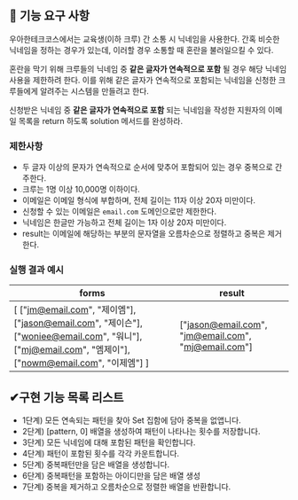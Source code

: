 ## 🚀 기능 요구 사항

우아한테크코스에서는 교육생(이하 크루) 간 소통 시 닉네임을 사용한다. 간혹 비슷한 닉네임을 정하는 경우가 있는데, 이러할 경우 소통할 때 혼란을 불러일으킬 수 있다.

혼란을 막기 위해 크루들의 닉네임 중 **같은 글자가 연속적으로 포함** 될 경우 해당 닉네임 사용을 제한하려 한다. 이를 위해 같은 글자가 연속적으로 포함되는 닉네임을 신청한 크루들에게 알려주는 시스템을 만들려고 한다.

신청받은 닉네임 중 **같은 글자가 연속적으로 포함** 되는 닉네임을 작성한 지원자의 이메일 목록을 return 하도록 solution 메서드를 완성하라.

### 제한사항

-   두 글자 이상의 문자가 연속적으로 순서에 맞추어 포함되어 있는 경우 중복으로 간주한다.
-   크루는 1명 이상 10,000명 이하이다.
-   이메일은 이메일 형식에 부합하며, 전체 길이는 11자 이상 20자 미만이다.
-   신청할 수 있는 이메일은 `email.com` 도메인으로만 제한한다.
-   닉네임은 한글만 가능하고 전체 길이는 1자 이상 20자 미만이다.
-   result는 이메일에 해당하는 부분의 문자열을 오름차순으로 정렬하고 중복은 제거한다.

### 실행 결과 예시

| forms                                                                                                                                                 | result                                              |
| ----------------------------------------------------------------------------------------------------------------------------------------------------- | --------------------------------------------------- |
| [ ["jm@email.com", "제이엠"], ["jason@email.com", "제이슨"], ["woniee@email.com", "워니"], ["mj@email.com", "엠제이"], ["nowm@email.com", "이제엠"] ] | ["jason@email.com", "jm@email.com", "mj@email.com"] |

## ✔구현 기능 목록 리스트

-   1단계) 모든 연속되는 패턴을 찾아 Set 집함에 담아 중복을 없앱니다.
-   2단계) [pattern, 0] 배열을 생성하여 패턴이 나타나는 횟수를 저장합니다.
-   3단계) 모든 닉네임에 대해 포함된 패턴을 확인합니다.
-   4단계) 패턴이 포함된 횟수를 각각 카운트합니다.
-   5단계) 중복패턴만을 담은 배열을 생성합니다.
-   6단계) 중복패턴을 포함하는 아이디만을 담은 배열 생성
-   7단계) 중복을 제거하고 오름차순으로 정렬한 배열을 반환합니다.
